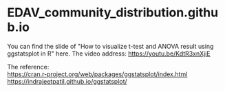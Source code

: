 # EDAV_community_distribution.github.io
You can find the slide of "How to visualize t-test and ANOVA result using ggstatsplot in R" here.
The video address: https://youtu.be/KdtR3xnXjiE  

The reference:  
https://cran.r-project.org/web/packages/ggstatsplot/index.html  
https://indrajeetpatil.github.io/ggstatsplot/

